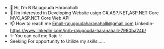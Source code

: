 - 👋 Hi, I’m B Rajugouda Haranahalli
- 👀 I’m interested in Developing Website usign C#,ASP.NET,ASP.NET Core MVC,ASP.NET Core Web API
- 📫 How to reach me Email-rajugoudaharanahalli@gmail.com LinkedIn-https://www.linkedin.com/in/b-rajugouda-haranahalli-7980ba24b/
- ✨ You can call me Raju ✨
- Seeking For opportunity to Utilize my skills......
<!---
B-Rajugouda-Haranahalli/B-Rajugouda-Haranahalli is a ✨ special ✨ repository because its `README.md` (this file) appears on your GitHub profile.
You can click the Preview link to take a look at your changes.
--->
